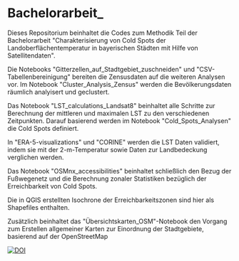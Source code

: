 # Bachelorarbeit_

Dieses Repositorium beinhaltet die Codes zum Methodik Teil der Bachelorarbeit "Charakterisierung von Cold Spots der Landoberflächentemperatur in bayerischen Städten mit Hilfe von Satellitendaten". 

Die Notebooks "Gitterzellen_auf_Stadtgebiet_zuschneiden" und "CSV-Tabellenbereinigung" bereiten die Zensusdaten auf die weiteren Analysen vor. 
Im Notebook "Cluster_Analysis_Zensus" werden die Bevölkerungsdaten räumlich analyisert und geclustert. 

Das Notebook "LST_calculations_Landsat8" beinhaltet alle Schritte zur Berechnung der mittleren und maximalen LST zu den verschiedenen Zeitpunkten. Darauf basierend werden im Notebook "Cold_Spots_Analysen" die Cold Spots definiert.

In "ERA-5-visualizations" und "CORINE" werden die LST Daten validiert, indem sie mit der 2-m-Temperatur sowie Daten zur Landbedeckung verglichen werden. 

Das Notebook "OSMnx_accessibilities" beinhaltet schließlich den Bezug der Fußwegenetz und die Berechnung zonaler Statistiken bezüglich der Erreichbarkeit von Cold Spots. 

Die in QGIS erstellten Isochrone der Erreichbarkeitszonen sind hier als Shapefiles enthalten. 

Zusätzlich beinhaltet das "Übersichtskarten_OSM"-Notebook den Vorgang zum Erstellen allgemeiner Karten zur Einordnung der Stadtgebiete, basierend auf der OpenStreetMap

[![DOI](https://zenodo.org/badge/940572620.svg)](https://doi.org/10.5281/zenodo.15462185)
